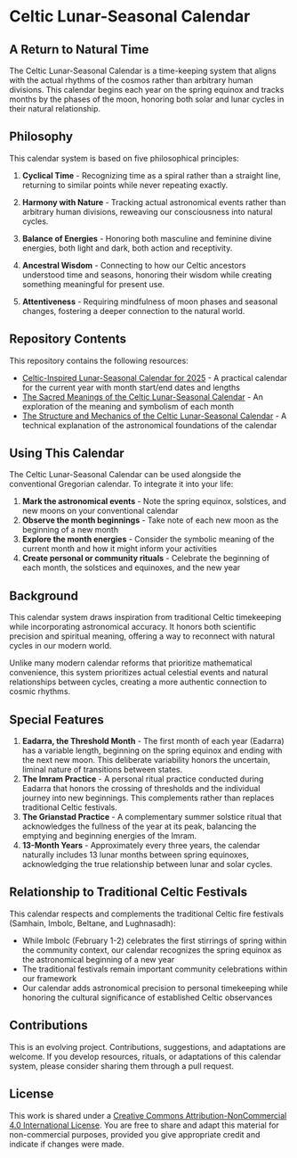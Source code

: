 # Celtic Lunar-Seasonal Calendar

## A Return to Natural Time

The Celtic Lunar-Seasonal Calendar is a time-keeping system that aligns with the actual rhythms of the cosmos rather than arbitrary human divisions. This calendar begins each year on the spring equinox and tracks months by the phases of the moon, honoring both solar and lunar cycles in their natural relationship.

## Philosophy

This calendar system is based on five philosophical principles:

1. **Cyclical Time** - Recognizing time as a spiral rather than a straight line, returning to similar points while never repeating exactly.

2. **Harmony with Nature** - Tracking actual astronomical events rather than arbitrary human divisions, reweaving our consciousness into natural cycles.

3. **Balance of Energies** - Honoring both masculine and feminine divine energies, both light and dark, both action and receptivity.

4. **Ancestral Wisdom** - Connecting to how our Celtic ancestors understood time and seasons, honoring their wisdom while creating something meaningful for present use.

5. **Attentiveness** - Requiring mindfulness of moon phases and seasonal changes, fostering a deeper connection to the natural world.

## Repository Contents

This repository contains the following resources:

- [Celtic-Inspired Lunar-Seasonal Calendar for 2025](celtic-lunar-calendar-2025.md) - A practical calendar for the current year with month start/end dates and lengths
- [The Sacred Meanings of the Celtic Lunar-Seasonal Calendar](celtic-month-meanings.md) - An exploration of the meaning and symbolism of each month
- [The Structure and Mechanics of the Celtic Lunar-Seasonal Calendar](celtic-calendar-mechanics.md) - A technical explanation of the astronomical foundations of the calendar

## Using This Calendar

The Celtic Lunar-Seasonal Calendar can be used alongside the conventional Gregorian calendar. To integrate it into your life:

1. **Mark the astronomical events** - Note the spring equinox, solstices, and new moons on your conventional calendar
2. **Observe the month beginnings** - Take note of each new moon as the beginning of a new month
3. **Explore the month energies** - Consider the symbolic meaning of the current month and how it might inform your activities
4. **Create personal or community rituals** - Celebrate the beginning of each month, the solstices and equinoxes, and the new year

## Background

This calendar system draws inspiration from traditional Celtic timekeeping while incorporating astronomical accuracy. It honors both scientific precision and spiritual meaning, offering a way to reconnect with natural cycles in our modern world.

Unlike many modern calendar reforms that prioritize mathematical convenience, this system prioritizes actual celestial events and natural relationships between cycles, creating a more authentic connection to cosmic rhythms.

## Special Features

1. **Eadarra, the Threshold Month** - The first month of each year (Eadarra) has a variable length, beginning on the spring equinox and ending with the next new moon. This deliberate variability honors the uncertain, liminal nature of transitions between states.
2. **The Imram Practice** - A personal ritual practice conducted during Eadarra that honors the crossing of thresholds and the individual journey into new beginnings. This complements rather than replaces traditional Celtic festivals.
3. **The Grianstad Practice** - A complementary summer solstice ritual that acknowledges the fullness of the year at its peak, balancing the emptying and beginning energies of the Imram.
4. **13-Month Years** - Approximately every three years, the calendar naturally includes 13 lunar months between spring equinoxes, acknowledging the true relationship between lunar and solar cycles.

## Relationship to Traditional Celtic Festivals

This calendar respects and complements the traditional Celtic fire festivals (Samhain, Imbolc, Beltane, and Lughnasadh):

   * While Imbolc (February 1-2) celebrates the first stirrings of spring within the community context, our calendar recognizes the spring equinox as the astronomical beginning of a new year
   * The traditional festivals remain important community celebrations within our framework
   * Our calendar adds astronomical precision to personal timekeeping while honoring the cultural significance of established Celtic observances

## Contributions

This is an evolving project. Contributions, suggestions, and adaptations are welcome. If you develop resources, rituals, or adaptations of this calendar system, please consider sharing them through a pull request.

## License

This work is shared under a [Creative Commons Attribution-NonCommercial 4.0 International License](https://creativecommons.org/licenses/by-nc/4.0/). You are free to share and adapt this material for non-commercial purposes, provided you give appropriate credit and indicate if changes were made.
